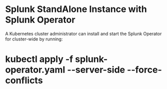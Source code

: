 # Splunk StandAlone Instance with Splunk Operator 

A Kubernetes cluster administrator can install and start the Splunk Operator for cluster-wide by running:

# kubectl apply -f splunk-operator.yaml --server-side  --force-conflicts